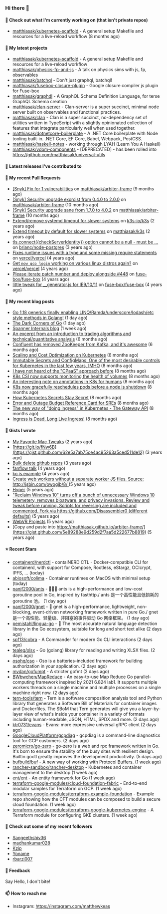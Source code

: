 ### Hi there 👋

#### 👷 Check out what I'm currently working on (that isn't private repos)

- [matthiasak/kubernetes-scaffold](https://github.com/matthiasak/kubernetes-scaffold) - A general setup Makefile and resources for a live-reload workflow (8 months ago)

#### 🌱 My latest projects

- [matthiasak/kubernetes-scaffold](https://github.com/matthiasak/kubernetes-scaffold) - A general setup Makefile and resources for a live-reload workflow
- [matthiasak/physics-fp-and-js](https://github.com/matthiasak/physics-fp-and-js) - A talk on physics sims with js, fp, observables
- [matthiasak/batchql](https://github.com/matthiasak/batchql) - Don&#39;t just graphql, batchql!
- [matthiasak/fusebox-closure-plugin](https://github.com/matthiasak/fusebox-closure-plugin) - Google closure compiler js plugin for Fuse-box
- [matthiasak/graphdl](https://github.com/matthiasak/graphdl) - A GraphQL Schema Definition Language, for terse GraphQL Schema creation
- [matthiasak/clan-server](https://github.com/matthiasak/clan-server) - Clan-server is a super succinct, minimal node server built on observables and functional practices.
- [matthiasak/clan](https://github.com/matthiasak/clan) - Clan is a super succinct, no-dependency set of utilities written in TypeScript with a slightly opinionated collection of features that integrate particularly well when used together.
- [matthiasak/dotnetcore-boilerplate](https://github.com/matthiasak/dotnetcore-boilerplate) - A .NET Core boilerplate with Node tooling built-in. .NET Core, EF Core, Babel, Webpack, PostCSS.
- [matthiasak/haskell-notes](https://github.com/matthiasak/haskell-notes) - working through LYAH (Learn You A Haskell)
- [matthiasak/vdom-components](https://github.com/matthiasak/vdom-components) - [DEPRECATED] - has been rolled into https://github.com/matthiasak/universal-utils

#### 🔭 Latest releases I've contributed to


#### 🔨 My recent Pull Requests

- [[Snyk] Fix for 1 vulnerabilities](https://github.com/matthiasak/arbiter-frame/pull/25) on [matthiasak/arbiter-frame](https://github.com/matthiasak/arbiter-frame) (9 months ago)
- [[Snyk] Security upgrade exorcist from 0.4.0 to 2.0.0](https://github.com/matthiasak/arbiter-frame/pull/24) on [matthiasak/arbiter-frame](https://github.com/matthiasak/arbiter-frame) (10 months ago)
- [[Snyk] Security upgrade sane from 1.7.0 to 4.0.2](https://github.com/matthiasak/arbiter-frame/pull/23) on [matthiasak/arbiter-frame](https://github.com/matthiasak/arbiter-frame) (10 months ago)
- [Extend/remove systemd timeout for slower systems](https://github.com/k3s-io/k3s/pull/226) on [k3s-io/k3s](https://github.com/k3s-io/k3s) (2 years ago)
- [Extend timeout by default for slower systems](https://github.com/matthiasak/k3s/pull/1) on [matthiasak/k3s](https://github.com/matthiasak/k3s) (2 years ago)
- [tls.connect({checkServerIdentity}) option cannot be a null - must be …](https://github.com/brianc/node-postgres/pull/1638) on [brianc/node-postgres](https://github.com/brianc/node-postgres) (3 years ago)
- [Fixes runtime issues with a type and some missing require statements](https://github.com/vercel/vercel/pull/946) on [vercel/vercel](https://github.com/vercel/vercel) (4 years ago)
- [Get `now gcp login` working on various linux distros again?](https://github.com/vercel/vercel/pull/944) on [vercel/vercel](https://github.com/vercel/vercel) (4 years ago)
- [Please iterate patch number and deploy alongside #448](https://github.com/fuse-box/fuse-box/pull/450) on [fuse-box/fuse-box](https://github.com/fuse-box/fuse-box) (4 years ago)
- [little tweak for __generator.js for IE9/10/11](https://github.com/fuse-box/fuse-box/pull/448) on [fuse-box/fuse-box](https://github.com/fuse-box/fuse-box) (4 years ago)

#### 📜 My recent blog posts

- [Go 1.18 generics finally enabling LINQ/Ramda/underscore/lodash/etc style methods in Golang!](https://keas.app/go-1-18-generics-finally-enabling-linq-ramda-underscore-lodash-etc-style-methods-in-golang/) (1 day ago)
- [The Dark Corners of Go](https://keas.app/the-dark-corners-of-go/) (1 day ago)
- [Spanner Internals blog](https://keas.app/spanner-internals-blog/) (1 week ago)
- [An excerpt from an introduction to trading algorithms and technical/quantitative analysis](https://keas.app/an-excerpt-from-an-introduction-to-trading-algorithms-and-technical-quantitative-analysis/) (6 months ago)
- [Confluent has removed ZooKeeper from Kafka, and it&#39;s awesome](https://keas.app/confluent-has-removed-zookeeper-from-kafka-and-its-awesome/) (6 months ago)
- [Scaling and Cost Optimization on Kubernetes](https://keas.app/scaling-architectures-and-costs/) (6 months ago)
- [Immutable Secrets and ConfigMaps: One of the most desirable controls for Kubernetes in the last few years, IMHO](https://keas.app/immutable-secrets-and-configmaps-one-of-the-most-desirable-controls-for-kubernetes-in-the-last-few-years-imho/) (8 months ago)
- [I have not heard of the &#34;CPaaS&#34; approach before](https://keas.app/i-have-not-heard-of-the-cpaas-approach-before/) (8 months ago)
- [K8s CSI now supports monitoring the health of volumes](https://keas.app/k8s-csi-now-supports-monitoring-the-health-of-volumes/) (8 months ago)
- [An interesting note on annotations in K8s for humans](https://keas.app/an-interesting-note-on-annotations-in-k8s-for-humans/) (8 months ago)
- [K8s now gracefully reschedules pods before a node is shutdown](https://keas.app/k8s-now-gracefully-reschedules-pods-before-a-node-is-shutdown/) (8 months ago)
- [How Kubernetes Secrets Stay Secret](https://keas.app/how-kubernetes-secrets-stay-secret/) (8 months ago)
- [Error and Outage Budget Reference Card for SREs](https://keas.app/error-and-outage-budget-reference-card-for-sres/) (8 months ago)
- [The new way of &#34;doing ingress&#34; in Kubernetes - The Gateway API](https://keas.app/the-new-way-of-doing-ingress-in-kubernetes-the-gateway-api/) (8 months ago)
- [Ingress is Dead, Long Live Ingress!](https://keas.app/ingress-is-dead-long-live-ingress/) (8 months ago)

#### 📓 Gists I wrote

- [My Favorite Mac Tweaks](https://gist.github.com/e94e962b3966e7e1015f4a62b5c2e7ff) (2 years ago)
- [https://git.io/fNw6B](https://gist.github.com/62e5a7ab75ce4ac95263a5ced511de12) (3 years ago)
- [Bulk delete github repos](https://gist.github.com/3213ba5e44be3b08bb84fb667d54d1e7) (3 years ago)
- [fanflow talk](https://gist.github.com/e983d8424a1e7d51f0e45f3a844a5b0e) (4 years ago)
- [ko.js example](https://gist.github.com/4a6bf89be55fb8748df99f8fc8d068e1) (4 years ago)
- [Create web workers without a separate worker JS files.
Source: http://jsbin.com/owogib/8/ ](https://gist.github.com/e7a7761a8d695c3f4ad39fc7c191243c) (5 years ago)
- [Hyper](https://gist.github.com/1004db7c17e6549102f764a43d8a602c) (5 years ago)
- [&#34;Reclaim Windows 10&#34; turns off a bunch of unnecessary Windows 10 telemetery, removes bloatware, and privacy invasions. Review and tweak before running. Scripts for reversing are included and commented. Fork via https://github.com/Disassembler0 (different defaults)](https://gist.github.com/8f110d34c51b6aca60b4e7291155b92e) (5 years ago)
- [WebVR Projects](https://gist.github.com/5771cff8f97e927d73233807d8cb968c) (5 years ago)
- [Copy and paste into https://matthiasak.github.io/arbiter-frame/](https://gist.github.com/5e89288e9d259d2f7aa5d222677b8819) (5 years ago)

#### ⭐ Recent Stars

- [containerd/nerdctl](https://github.com/containerd/nerdctl) - contaiNERD CTL - Docker-compatible CLI for containerd, with support for Compose, Rootless, eStargz, OCIcrypt, IPFS, ... (today)
- [abiosoft/colima](https://github.com/abiosoft/colima) - Container runtimes on MacOS with minimal setup (today)
- [panjf2000/ants](https://github.com/panjf2000/ants) - 🐜🐜🐜 ants is a high-performance and low-cost goroutine pool in Go, inspired by fasthttp./ ants 是一个高性能且低损耗的 goroutine 池。 (1 day ago)
- [panjf2000/gnet](https://github.com/panjf2000/gnet) - 🚀 gnet is a high-performance, lightweight, non-blocking, event-driven networking framework written in pure Go./ gnet 是一个高性能、轻量级、非阻塞的事件驱动 Go 网络框架。 (1 day ago)
- [pemistahl/lingua-go](https://github.com/pemistahl/lingua-go) - 👄 The most accurate natural language detection library in the Go ecosystem, suitable for long and short text alike (2 days ago)
- [spf13/cobra](https://github.com/spf13/cobra) - A Commander for modern Go CLI interactions (2 days ago)
- [tealeg/xlsx](https://github.com/tealeg/xlsx) - Go (golang) library for reading and writing XLSX files.  (2 days ago)
- [osohq/oso](https://github.com/osohq/oso) - Oso is a batteries-included framework for building authorization in your application. (2 days ago)
- [mvdan/gofumpt](https://github.com/mvdan/gofumpt) - A stricter gofmt (2 days ago)
- [BWbwchen/MapReduce](https://github.com/BWbwchen/MapReduce) - An easy-to-use Map Reduce Go parallel-computing framework inspired by 2021 6.824 lab1. It supports multiple workers threads on a single machine and multiple processes on a single machine right now. (2 days ago)
- [tern-tools/tern](https://github.com/tern-tools/tern) - Tern is a software composition analysis tool and Python library that generates a Software Bill of Materials for container images and Dockerfiles. The SBoM that Tern generates will give you a layer-by-layer view of what&#39;s inside your container in a variety of formats including human-readable, JSON, HTML, SPDX and more.  (2 days ago)
- [ktr0731/evans](https://github.com/ktr0731/evans) - Evans: more expressive universal gRPC client (2 days ago)
- [GoogleCloudPlatform/gcpdiag](https://github.com/GoogleCloudPlatform/gcpdiag) - gcpdiag is a command-line diagnostics tool for GCP customers. (2 days ago)
- [zeromicro/go-zero](https://github.com/zeromicro/go-zero) - go-zero is a web and rpc framework written in Go. It&#39;s born to ensure the stability of the busy sites with resilient design. Builtin goctl greatly improves the development productivity. (5 days ago)
- [bufbuild/buf](https://github.com/bufbuild/buf) - A new way of working with Protocol Buffers. (1 week ago)
- [rancher-sandbox/rancher-desktop](https://github.com/rancher-sandbox/rancher-desktop) - Kubernetes and container management to the desktop (1 week ago)
- [ent/ent](https://github.com/ent/ent) - An entity framework for Go (1 week ago)
- [terraform-google-modules/cloud-foundation-fabric](https://github.com/terraform-google-modules/cloud-foundation-fabric) - End-to-end modular samples for Terraform on GCP. (1 week ago)
- [terraform-google-modules/terraform-example-foundation](https://github.com/terraform-google-modules/terraform-example-foundation) - Example repo showing how the CFT modules can be composed to build a secure cloud foundation. (1 week ago)
- [terraform-google-modules/terraform-google-kubernetes-engine](https://github.com/terraform-google-modules/terraform-google-kubernetes-engine) - A Terraform module for configuring GKE clusters. (1 week ago)

#### 👯 Check out some of my recent followers

- [Sangeethshiv36](https://github.com/Sangeethshiv36)
- [madhankumar028](https://github.com/madhankumar028)
- [Kzip](https://github.com/Kzip)
- [Yoname](https://github.com/Yoname)
- [rbarzi007](https://github.com/rbarzi007)

#### 💬 Feedback

Say Hello, I don't bite!

#### 📫 How to reach me

- Instagram: https://instagram.com/matthewkeas

